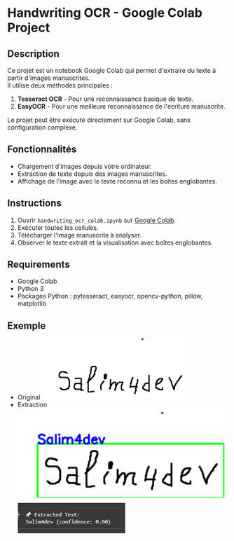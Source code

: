 # Handwriting OCR - Google Colab Project

## Description
Ce projet est un notebook Google Colab qui permet d'extraire du texte à partir d'images manuscrites.  
Il utilise deux méthodes principales :
1. **Tesseract OCR** - Pour une reconnaissance basique de texte.
2. **EasyOCR** - Pour une meilleure reconnaissance de l'écriture manuscrite.

Le projet peut être exécuté directement sur Google Colab, sans configuration complexe.

## Fonctionnalités
- Chargement d’images depuis votre ordinateur.
- Extraction de texte depuis des images manuscrites.
- Affichage de l’image avec le texte reconnu et les boîtes englobantes.

## Instructions
1. Ouvrir `handwriting_ocr_colab.ipynb` sur [Google Colab](https://colab.research.google.com/).
2. Exécuter toutes les cellules.
3. Télécharger l’image manuscrite à analyser.
4. Observer le texte extrait et la visualisation avec boîtes englobantes.

## Requirements
- Google Colab
- Python 3
- Packages Python : pytesseract, easyocr, opencv-python, pillow, matplotlib

## Exemple
- Original
![imageBrut](s3.PNG)
- Extraction
![Resultat](result.png)
![Resultat](result2.PNG)
